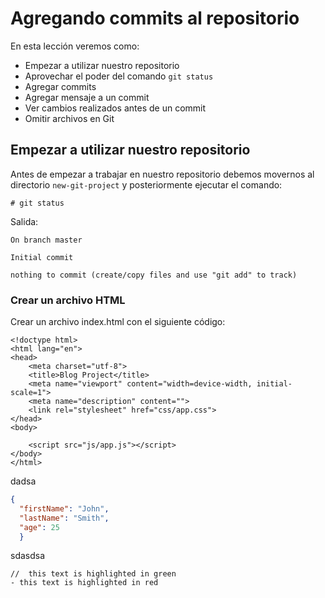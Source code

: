 # Agregando commits al repositorio

En esta lección veremos como:

 - Empezar a utilizar nuestro repositorio
 - Aprovechar el poder del comando `git status`
 - Agregar commits
 - Agregar mensaje a un commit
 - Ver cambios realizados antes de un commit
 - Omitir archivos en Git

## Empezar a utilizar nuestro repositorio

Antes de empezar a trabajar en nuestro repositorio debemos movernos al directorio `new-git-project` y posteriormente ejecutar el comando:

    # git status

Salida:

    On branch master

    Initial commit

    nothing to commit (create/copy files and use "git add" to track)

### Crear un archivo HTML

Crear un archivo index.html con el siguiente código:

```
<!doctype html>
<html lang="en">
<head>
    <meta charset="utf-8">
    <title>Blog Project</title>
    <meta name="viewport" content="width=device-width, initial-scale=1">
    <meta name="description" content="">
    <link rel="stylesheet" href="css/app.css">
</head>
<body>

    <script src="js/app.js"></script>
</body>
</html>
```

dadsa

```json
{
  "firstName": "John",
  "lastName": "Smith",
  "age": 25
  }
```

sdasdsa


```git
//  this text is highlighted in green
- this text is highlighted in red
```

<!--stackedit_data:
eyJoaXN0b3J5IjpbODk2NDIwMTI4LDIwNDAyMjg5NjksLTE3NT
g5ODQ3MjQsMTMyNjk0Njc2NywxODE1MTIxNzgwLDQxNjM1ODA2
M119
-->